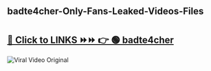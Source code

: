 
 ## badte4cher-Only-Fans-Leaked-Videos-Files

# <h2><a href="https://mediaupload.pro?badte4cher">🔗 Click to LINKS ⏩⏩ 👉 🟢 badte4cher </a></h2>

<a href="https://mediaupload.pro?badte4cher" rel="nofollow" data-target="animated-image.originalLink"><img src="https://i.ibb.co.com/xMMVF88/686577567.gif" alt="Viral Video Original" style="max-width: 100%; display: inline-block;" data-target="animated-image.originalImage"></a>